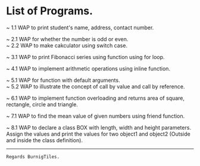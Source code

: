# List of Programs.

~  1.1  WAP to print student's name, address, contact number.

~  2.1	WAP for whether the number is odd or even.    
~  2.2	WAP to make cakculator using switch case.

~  3.1	WAP to print Fibonacci series using function using for loop.

~  4.1	WAP to implement arithmetic operations using inline function.

~  5.1	WAP for function with default arguments.   
~  5.2	WAP to illustrate the concept of call by value and call by reference.

~  6.1	WAP to implement function overloading and returns area of square, rectangle, circle and triangle.

~  7.1	WAP to find the mean value of given numbers using friend function.

~  8.1	WAP to declare a class BOX with length, width and height parameters. Assign the values and print the values for two object1 and object2 (Outside and inside the class definition).

---
```sh
Regards BurnigTiles. 
```
